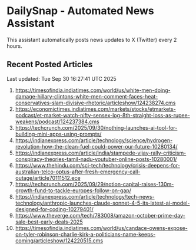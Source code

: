 # DailySnap - Automated News Assistant

This assistant automatically posts news updates to X (Twitter) every 2 hours.

## Recent Posted Articles

Last updated: Tue Sep 30 16:27:41 UTC 2025

1. https://timesofindia.indiatimes.com/world/us/white-men-doing-damage-hillary-clintons-white-men-comment-faces-heat-conservatives-slam-divisive-rhetoric/articleshow/124238274.cms
2. https://economictimes.indiatimes.com/markets/stocks/etmarkets-podcast/et-market-watch-nifty-sensex-log-8th-straight-loss-as-rupee-weakens/podcast/124237384.cms
3. https://techcrunch.com/2025/09/30/nothing-launches-ai-tool-for-building-mini-apps-using-prompts/
4. https://indianexpress.com/article/technology/science/hydrogen-revolution-how-the-clean-fuel-could-power-our-future-10280134/
5. https://indianexpress.com/article/india/stampede-vijay-rally-criticism-conspiracy-theories-tamil-nadu-youtuber-online-posts-10280001/
6. https://www.thehindu.com/sci-tech/technology/crisis-deepens-for-australian-telco-optus-after-fresh-emergency-call-outage/article70111512.ece
7. https://techcrunch.com/2025/09/29/notion-capital-raises-130m-growth-fund-to-tackle-europes-follow-on-gap/
8. https://indianexpress.com/article/technology/tech-news-technology/anthropic-launches-claude-sonnet-4-5-its-latest-ai-model-designed-for-coding-10279401/
9. https://www.theverge.com/tech/783008/amazon-october-prime-day-sale-best-early-deals-2025
10. https://timesofindia.indiatimes.com/world/us/candace-owens-expose-on-tyler-robinson-charlie-kirk-a-politicians-name-keeps-coming/articleshow/124220515.cms
